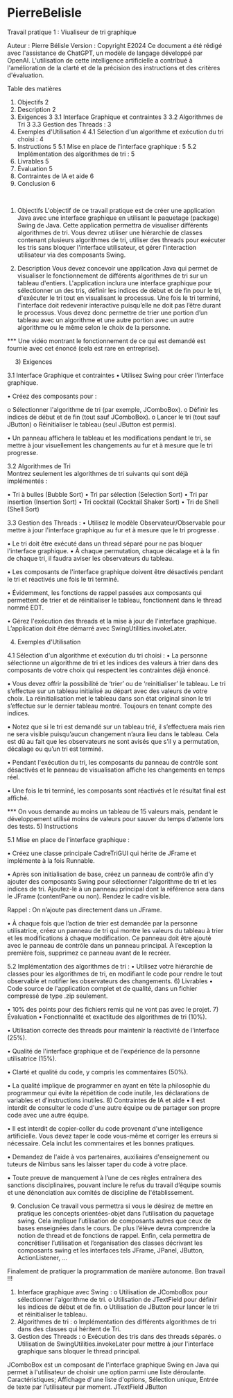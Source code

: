 # PierreBelisle


Travail pratique 1 : Viualiseur de tri graphique

Auteur : Pierre Bélisle
Version : Copyright E2024
Ce document a été rédigé avec l'assistance de ChatGPT, un modèle de langage développé par OpenAI. L'utilisation de cette intelligence artificielle a contribué à l'amélioration de la clarté et de la précision des instructions et des critères d'évaluation.

Table des matières
1)	Objectifs	2
2)	Description	2
3)	Exigences	3
3.1	Interface Graphique et contraintes	3
3.2	Algorithmes de Tri	3
3.3	Gestion des Threads :	3
4)	Exemples d'Utilisation	4
4.1	Sélection d'un algorithme et exécution du tri choisi :	4
5)	Instructions	5
5.1	Mise en place de l'interface graphique :	5
5.2	Implémentation des algorithmes de tri :	5
6)	Livrables	5
7)	Évaluation	5
8)	Contraintes de IA et aide	6
9)	Conclusion	6

 
1)	Objectifs
L'objectif de ce travail pratique est de créer une application Java avec une interface graphique en utilisant le paquetage (package) Swing de Java. Cette application permettra de visualiser différents algorithmes de tri. 
Vous devrez utiliser une hiérarchie de classes contenant plusieurs algorithmes de tri, utiliser des threads pour exécuter les tris sans bloquer l'interface utilisateur, et gérer l'interaction utilisateur via des composants Swing.

2)	Description
Vous devez concevoir une application Java qui permet de visualiser le fonctionnement de différents algorithmes de tri sur un tableau d'entiers. 
L'application inclura une interface graphique pour sélectionner un des tris, définir les indices de début et de fin pour le tri, d'exécuter le tri tout en visualisant le processus. Une fois le tri terminé, l'interface doit redevenir interactive puisqu’elle ne doit pas l’être durant le processus.
Vous devez donc permettre de trier une portion d’un tableau avec un algorithme et une autre portion avec un autre algorithme ou le même selon le choix de la personne.  

*** Une vidéo montrant le fonctionnement de ce qui est demandé est fournie avec cet énoncé (cela est rare en entreprise).

 
3)	Exigences

3.1	Interface Graphique et contraintes
•	Utilisez Swing pour créer l'interface graphique.

•	Créez des composants pour : 

o	Sélectionner l'algorithme de tri (par exemple, JComboBox).
o	Définir les indices de début et de fin (tout sauf JComboBox).
o	Lancer le tri (tout sauf JButton)
o	Réinitialiser le tableau (seul JButton est permis).

•	Un panneau affichera le tableau et les modifications pendant le tri, se mettre à jour visuellement les changements au fur et à mesure que le tri progresse.

3.2	Algorithmes de Tri  
Montrez seulement les algorithmes de tri suivants qui sont déjà implémentés :

•	Tri à bulles (Bubble Sort)
•	Tri par sélection (Selection Sort)
•	Tri par insertion (Insertion Sort)
•	Tri cocktail (Cocktail Shaker Sort)
•	Tri de Shell (Shell Sort)

3.3	Gestion des Threads :
•	Utilisez le modèle Observateur/Observable pour mettre à jour l'interface graphique au fur et à mesure que le tri progresse .  

•	Le tri doit être exécuté dans un thread séparé pour ne pas bloquer l'interface graphique.
•	À chaque permutation, chaque décalage et à la fin de chaque tri, il faudra aviser les observateurs du tableau.  

•	Les composants de l'interface graphique doivent être désactivés pendant le tri et réactivés une fois le tri terminé.  

•	Évidemment, les fonctions de rappel passées aux composants qui permettent de trier et de réinitialiser le tableau, fonctionnent dans le thread nommé EDT.

•	Gérez l'exécution des threads et la mise à jour de l'interface graphique.  L’application doit être démarré avec SwingUtilities.invokeLater.  

4)	Exemples d'Utilisation

4.1	Sélection d'un algorithme et exécution du tri choisi :
•	La personne sélectionne un algorithme de tri et les indices des valeurs à trier dans des composants de votre choix qui respectent les contraintes déjà énoncé.

•	Vous devez offrir la possibilité de ‘trier’ ou de ‘reinitialiser’ le tableau.  Le tri s’effectue sur un tableau initialisé au départ avec des valeurs de votre choix.  La réinitialisation met le tableau dans son état original sinon le tri s’effectue sur le dernier tableau montré.  Toujours en tenant compte des indices.

•	Notez que si le tri est demandé sur un tableau trié, il s’effectuera mais rien ne sera visible puisqu’aucun changement n’aura lieu dans le tableau.  Cela est dû au fait que les observateurs ne sont avisés que s’il y a permutation, décalage ou qu’un tri est terminé.

•	Pendant l'exécution du tri, les composants du panneau de contrôle sont désactivés et le panneau de visualisation affiche les changements en temps réel.


•	Une fois le tri terminé, les composants sont réactivés et le résultat final est affiché.

*** On vous demande au moins un tableau de 15 valeurs mais, pendant le développement utilisé moins de valeurs pour sauver du temps d’attente lors des tests.
5)	Instructions

5.1	Mise en place de l'interface graphique :

•	Créez une classe principale CadreTriGUI qui hérite de JFrame et implémente à la fois Runnable.  

•	Après son initialisation de base, créez un panneau de contrôle afin d’y ajouter des composants Swing pour sélectionner l'algorithme de tri et les indices de tri.  Ajoutez-le à un panneau principal dont la référence sera dans le JFrame (contentPane ou non).    Rendez le cadre visible.

Rappel : On n’ajoute pas directement dans un JFrame.

•	À chaque fois que l’action de trier est demandée par la personne utilisatrice, créez un panneau de tri qui montre les valeurs du tableau à trier et les modifications à chaque modification.  Ce panneau doit être ajouté avec le panneau de contrôle dans un panneau principal.  À l’exception la première fois, supprimez ce panneau avant de le recréer.

5.2	Implémentation des algorithmes de tri :
•	Utilisez votre hiérarchie de classes pour les algorithmes de tri, en modifiant le code pour rendre le tout observable et notifier les observateurs des changements.
6)	Livrables
•	Code source de l'application complet et de qualité, dans un fichier compressé de type .zip seulement.  

•	10% des points pour des fichiers remis qui ne vont pas avec le projet.
7)	Évaluation
•	Fonctionnalité et exactitude des algorithmes de tri (10%).

•	Utilisation correcte des threads pour maintenir la réactivité de l'interface (25%).

•	Qualité de l'interface graphique et de l'expérience de la personne utilisatrice (15%).

•	Clarté et qualité du code, y compris les commentaires (50%).

•	La qualité implique de programmer en ayant en tête la philosophie du programmeur qui évite la répétition de code inutile, les déclarations de variables et d’instructions inutiles.
8)	Contraintes de IA et aide
•	Il est interdit de consulter le code d'une autre équipe ou de partager son propre code avec une autre équipe.

•	Il est interdit de copier-coller du code provenant d'une intelligence artificielle. Vous devez taper le code vous-même et corriger les erreurs si nécessaire.  Cela inclut les commentaires et les bonnes pratiques.

•	Demandez de l'aide à vos partenaires, auxiliaires d'enseignement ou tuteurs de Nimbus sans les laisser taper du code à votre place.

•	Toute preuve de manquement à l’une de ces règles entraînera des sanctions disciplinaires, pouvant inclure le refus du travail d’équipe soumis et une dénonciation aux comités de discipline de l'établissement.

9)	Conclusion
Ce travail vous permettra si vous le désirez de mettre en pratique les concepts orientées-objet dans l’utilisation du paquetage swing.  Cela implique l’utilisation de composants autres que ceux de bases enseignées dans le cours.
De plus l’élève devra comprendre la notion de thread et de fonctions de rappel.
Enfin, cela permettra de concrétiser l’utilisation et l’organisation des classes décrivant les composants swing et les interfaces tels JFrame, JPanel, JButton, ActionListener, …

Finalement de pratiquer la programmation de manière autonome.
Bon travail !!!
















1.	Interface graphique avec Swing :
o	Utilisation de JComboBox pour sélectionner l'algorithme de tri.
o	Utilisation de JTextField pour définir les indices de début et de fin.
o	Utilisation de JButton pour lancer le tri et réinitialiser le tableau.
2.	Algorithmes de tri :
o	Implémentation des différents algorithmes de tri dans des classes qui héritent de Tri.
3.	Gestion des Threads :
o	Exécution des tris dans des threads séparés.
o	Utilisation de SwingUtilities.invokeLater pour mettre à jour l'interface graphique sans bloquer le thread principal.

JComboBox est un composant de l'interface graphique Swing en Java qui permet à l'utilisateur de choisir une option parmi une liste déroulante.
Caractéristiques; Affichage d'une liste d'options, Sélection unique, Entrée de texte par l’utilisateur par moment. 
JTextField
JButton 






